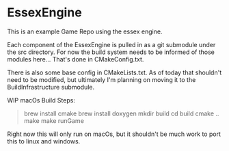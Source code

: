 # EssexEngine

This is an example Game Repo using the essex engine.

Each component of the EssexEngine is pulled in as a git submodule under the src directory.
For now the build system needs to be informed of those modules here... That's done in CMakeConfig.txt.

There is also some base config in CMakeLists.txt. As of today that shouldn't need to be modified, but ultimately I'm planning on moving it to the BuildInfrastructure submodule.

WIP macOs Build Steps:

> brew install cmake
> brew install doxygen
> mkdir build
> cd build
> cmake ..
> make
> make runGame

Right now this will only run on macOs, but it shouldn't be much work to port this to linux and windows.
